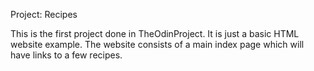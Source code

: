 Project: Recipes

This is the first project done in TheOdinProject. It is just a basic HTML website example. The website consists of a main index page which will have links to a few recipes. 